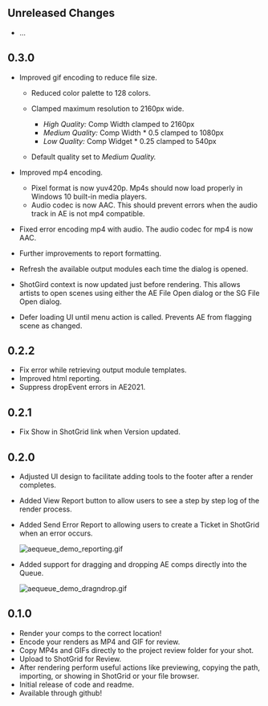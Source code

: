 ## Unreleased Changes

* ...

## 0.3.0

* Improved gif encoding to reduce file size.

  * Reduced color palette to 128 colors.
  * Clamped maximum resolution to 2160px wide.

    * _High Quality:_ Comp Width clamped to 2160px
    * _Medium Quality:_ Comp Width * 0.5 clamped to 1080px
    * _Low Quality:_ Comp Widget * 0.25 clamped to 540px

  * Default quality set to _Medium Quality._

* Improved mp4 encoding.

  * Pixel format is now yuv420p. Mp4s should now load properly in Windows 10 built-in media players.
  * Audio codec is now AAC. This should prevent errors when the audio track in AE is not mp4 compatible.

* Fixed error encoding mp4 with audio. The audio codec for mp4 is now AAC.
* Further improvements to report formatting.
* Refresh the available output modules each time the dialog is opened.
* ShotGird context is now updated just before rendering. This allows artists to open scenes using either the AE File Open dialog or the SG File Open dialog.
* Defer loading UI until menu action is called. Prevents AE from flagging scene as changed.

## 0.2.2

* Fix error while retrieving output module templates.
* Improved html reporting.
* Suppress dropEvent errors in AE2021.

## 0.2.1

* Fix Show in ShotGrid link when Version updated.

## 0.2.0

* Adjusted UI design to facilitate adding tools to the footer after a render completes.
* Added View Report button to allow users to see a step by step log of the render process.
* Added Send Error Report to allowing users to create a Ticket in ShotGrid when an error occurs.

    ![aequeue_demo_reporting.gif](https://raw.github.com/nybrandnewschool/tk-aftereffects-queue/master/res/aequeue_demo_reporting.gif)

* Added support for dragging and dropping AE comps directly into the Queue.

    ![aequeue_demo_dragndrop.gif](https://raw.github.com/nybrandnewschool/tk-aftereffects-queue/master/res/aequeue_demo_dragndrop.gif)

## 0.1.0

* Render your comps to the correct location!
* Encode your renders as MP4 and GIF for review.
* Copy MP4s and GIFs directly to the project review folder for your shot.
* Upload to ShotGrid for Review.
* After rendering perform useful actions like previewing, copying the path, importing, or showing in ShotGrid or your file browser.
* Initial release of code and readme.
* Available through github!
